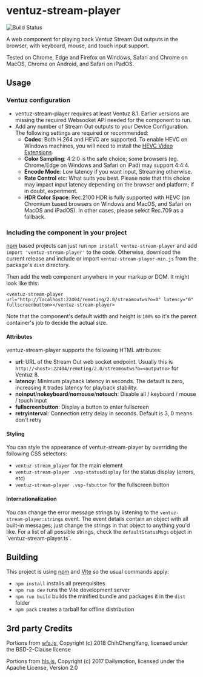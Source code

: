 # ventuz-stream-player

![Build Status](https://github.com/VentuzTechnology/streamout-webcomponent/actions/workflows/build.yml/badge.svg)

A web component for playing back Ventuz Stream Out outputs in the browser, with keyboard, mouse, and touch input support.

Tested on Chrome, Edge and Firefox on Windows, Safari and Chrome on MacOS, Chrome on Android, and Safari on iPadOS.

## Usage

### Ventuz configuration

- ventuz-stream-player requires at least Ventuz 8.1. Earlier versions are missing the required Websocket API needed for the component to run.
- Add any number of Stream Out outputs to your Device Configuration. The following settings are required or recommended:
  - __Codec__: Both H.264 and HEVC are supported. To enable HEVC on Windows machines, you will need to install the [HEVC Video Extensions](https://apps.microsoft.com/detail/9nmzlz57r3t7).
  - __Color Sampling__: 4:2:0 is the safe choice; some browsers (eg. Chrome/Edge on Windows and Safari on iPad) may support 4:4:4.
  - __Encode Mode__: Low latency if you want input, Streaming otherwise.
  - __Rate Control__ etc: What suits you best. Please note that this choice may impact input latency depending on the browser and platform; if in doubt, experiment.
  - __HDR Color Space__: Rec.2100 HDR is fully supported with HEVC (on Chromium based browsers on Windows and MacOS, and Safari on MacOS and iPadOS). In other cases, please select Rec.709 as a fallback.

### Including the component in your project

[npm](https://www.npmjs.com/) based projects can just run `npm install ventuz-stream-player` and add `import 'ventuz-stream-player'` to the code. Otherwise, download the current release and include or import `ventuz-stream-player-min.js` from the package's `dist` directory.

Then add the web component anywhere in your markup or DOM. It might look like this:

`<ventuz-stream-player url="http://localhost:22404/remoting/2.0/streamoutws?o=0" latency="0" fullscreenbutton></ventuz-stream-player>`

Note that the component's default width and height is `100%` so it's the parent container's job to decide the actual size.

#### Attributes

ventuz-stream-player supports the following HTML attributes:

- __url__: URL of the Stream Out web socket endpoint. Usually this is `http://<host>:22404/remoting/2.0/streamoutws?o=<outputno>` for Ventuz 8.
- __latency__: Minimum playback latency in seconds. The default is zero, increasing it trades latency for playback stability.
- __noinput__/__nokeyboard__/__nomouse__/__notouch__: Disable all / keyboard / mouse / touch input
- __fullscreenbutton__: Display a button to enter fullscreen
- __retryinterval__: Connection retry delay in seconds. Default is 3, 0 means don't retry

#### Styling

You can style the appearance of ventuz-stream-player by overriding the following CSS selectors:

* `ventuz-stream_player` for the main element
* `ventuz-stream-player .vsp-statusdisplay` for the status display (errors, etc)
* `ventuz-stream-player .vsp-fsbutton` for the fullscreen button

#### Internationalization

You can change the error message strings by listening to the `ventuz-stream-player:strings` event. The event details contain an object with 
all built-in messages; just change the strings in that object to anything you'd like. For a list of all possible strings, check the `defaultStatusMsgs` object in `ventuz-stream-player.ts´.

## Building

This project is using [npm](https://www.npmjs.com/) and [Vite](https://vite.dev/) so the usual commands apply:
- `npm install` installs all prerequisites
- `npm run dev` runs the Vite development server
- `npm run build` builds the minified bundle and packages it in the `dist` folder
- `npm pack` creates a tarball for offline distribution

## 3rd party Credits

Portions from [wfs.js](https://github.com/ChihChengYang/wfs.js), Copyright (c) 2018 ChihChengYang, licensed under the BSD-2-Clause license

Portions from [hls.js](https://github.com/dailymotion/hls.js), Copyright (c) 2017 Dailymotion, licensed under the Apache License, Version 2.0 